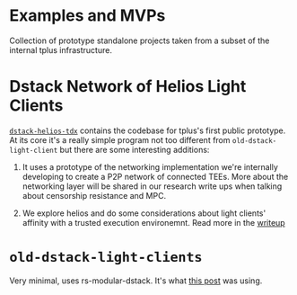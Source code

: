 # Examples and MVPs

Collection of prototype standalone projects taken from a subset of the internal tplus infrastructure. 

# Dstack Network of Helios Light Clients

[`dstack-helios-tdx`](./dstack-helios-tdx/README.md) contains the codebase for tplus's first public prototype. At its core it's a really simple program not too different from `old-dstack-light-client` but there are some interesting additions:

1. It uses a prototype of the networking implementation we're internally developing to create a P2P network of connected TEEs. More about the networking layer will be shared in our research write ups when talking about censorship resistance and MPC.

2. We explore helios and do some considerations about light clients' affinity with a trusted execution environemnt. Read more in the [writeup](#)

# `old-dstack-light-clients`

Very minimal, uses rs-modular-dstack. It's what [this post](https://heytdep.github.io/post/28/post.html) was using.
